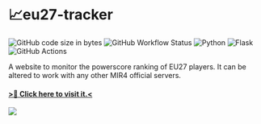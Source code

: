 # 📈eu27-tracker
![GitHub code size in bytes](https://img.shields.io/github/languages/code-size/douglasb78/eu27-tracker?label=size&style=flat-square)
![GitHub Workflow Status](https://img.shields.io/github/workflow/status/douglasb78/eu27-tracker/Deploy%20EU27-Tracker?style=flat-square)
![Python](https://img.shields.io/badge/python-3670A0?style=flat-square&logo=python&logoColor=ffdd54)
![Flask](https://img.shields.io/badge/flask-%23000.svg?style=flat-square&logo=flask&logoColor=white)
![GitHub Actions](https://img.shields.io/badge/github%20actions-%232671E5.svg?style=flat-square&logo=githubactions&logoColor=white)

A website to monitor the powerscore ranking of EU27 players.
It can be altered to work with any other MIR4 official servers.
#### [>🔗 Click here to visit it.<](https://douglasb78.github.io/eu27-tracker/)

![](https://i.imgur.com/y5iIZMY.png)
